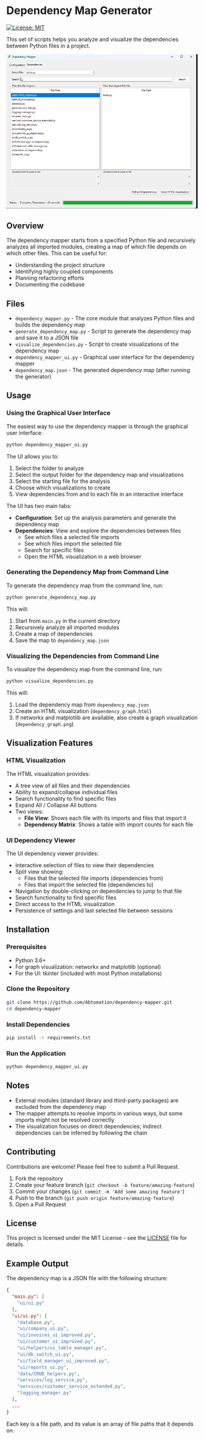 # Dependency Map Generator

[![License: MIT](https://img.shields.io/badge/License-MIT-yellow.svg)](https://opensource.org/licenses/MIT)

This set of scripts helps you analyze and visualize the dependencies between Python files in a project.

![Dependency Mapper UI](https://github.com/Abtomation/DependencyMapper/blob/master/screenshots/2025-03-30_Dependency_Mapper.png)

## Overview

The dependency mapper starts from a specified Python file and recursively analyzes all imported modules, creating a map of which file depends on which other files. This can be useful for:

- Understanding the project structure
- Identifying highly coupled components
- Planning refactoring efforts
- Documenting the codebase

## Files

- `dependency_mapper.py` - The core module that analyzes Python files and builds the dependency map
- `generate_dependency_map.py` - Script to generate the dependency map and save it to a JSON file
- `visualize_dependencies.py` - Script to create visualizations of the dependency map
- `dependency_mapper_ui.py` - Graphical user interface for the dependency mapper
- `dependency_map.json` - The generated dependency map (after running the generator)

## Usage

### Using the Graphical User Interface

The easiest way to use the dependency mapper is through the graphical user interface:

```bash
python dependency_mapper_ui.py
```

The UI allows you to:
1. Select the folder to analyze
2. Select the output folder for the dependency map and visualizations
3. Select the starting file for the analysis
4. Choose which visualizations to create
5. View dependencies from and to each file in an interactive interface

The UI has two main tabs:
- **Configuration**: Set up the analysis parameters and generate the dependency map
- **Dependencies**: View and explore the dependencies between files
  - See which files a selected file imports
  - See which files import the selected file
  - Search for specific files
  - Open the HTML visualization in a web browser

### Generating the Dependency Map from Command Line

To generate the dependency map from the command line, run:

```bash
python generate_dependency_map.py
```

This will:
1. Start from `main.py` in the current directory
2. Recursively analyze all imported modules
3. Create a map of dependencies
4. Save the map to `dependency_map.json`

### Visualizing the Dependencies from Command Line

To visualize the dependency map from the command line, run:

```bash
python visualize_dependencies.py
```

This will:
1. Load the dependency map from `dependency_map.json`
2. Create an HTML visualization (`dependency_graph.html`)
3. If networkx and matplotlib are available, also create a graph visualization (`dependency_graph.png`)

## Visualization Features

### HTML Visualization

The HTML visualization provides:

- A tree view of all files and their dependencies
- Ability to expand/collapse individual files
- Search functionality to find specific files
- Expand All / Collapse All buttons
- Two views:
  - **File View**: Shows each file with its imports and files that import it
  - **Dependency Matrix**: Shows a table with import counts for each file

### UI Dependency Viewer

The UI dependency viewer provides:

- Interactive selection of files to view their dependencies
- Split view showing:
  - Files that the selected file imports (dependencies from)
  - Files that import the selected file (dependencies to)
- Navigation by double-clicking on dependencies to jump to that file
- Search functionality to find specific files
- Direct access to the HTML visualization
- Persistence of settings and last selected file between sessions

## Installation

### Prerequisites

- Python 3.6+
- For graph visualization: networkx and matplotlib (optional)
- For the UI: tkinter (included with most Python installations)

### Clone the Repository

```bash
git clone https://github.com/Abtomation/dependency-mapper.git
cd dependency-mapper
```

### Install Dependencies

```bash
pip install -r requirements.txt
```

### Run the Application

```bash
python dependency_mapper_ui.py
```

## Notes

- External modules (standard library and third-party packages) are excluded from the dependency map
- The mapper attempts to resolve imports in various ways, but some imports might not be resolved correctly
- The visualization focuses on direct dependencies; indirect dependencies can be inferred by following the chain

## Contributing

Contributions are welcome! Please feel free to submit a Pull Request.

1. Fork the repository
2. Create your feature branch (`git checkout -b feature/amazing-feature`)
3. Commit your changes (`git commit -m 'Add some amazing feature'`)
4. Push to the branch (`git push origin feature/amazing-feature`)
5. Open a Pull Request

## License

This project is licensed under the MIT License - see the [LICENSE](LICENSE) file for details.

## Example Output

The dependency map is a JSON file with the following structure:

```json
{
  "main.py": [
    "ui/ui.py"
  ],
  "ui/ui.py": [
    "database.py",
    "ui/company_ui.py",
    "ui/invoices_ui_improved.py",
    "ui/customer_ui_improved.py",
    "ui/helpers/ui_table_manager.py",
    "ui/db_switch_ui.py",
    "ui/field_manager_ui_improved.py",
    "ui/reports_ui.py",
    "data/CRUD_helpers.py",
    "services/log_service.py",
    "services/customer_service_extended.py",
    "logging_manager.py"
  ],
  ...
}
```

Each key is a file path, and its value is an array of file paths that it depends on.